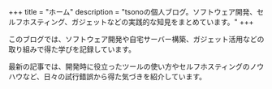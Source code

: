 +++
title = "ホーム"
description = "tsonoの個人ブログ。ソフトウェア開発、セルフホスティング、ガジェットなどの実践的な知見をまとめています。"
+++

このブログでは、ソフトウェア開発や自宅サーバー構築、ガジェット活用などの取り組みで得た学びを記録しています。

最新の記事では、開発時に役立ったツールの使い方やセルフホスティングのノウハウなど、日々の試行錯誤から得た気づきを紹介しています。
